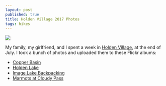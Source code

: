 ```yaml
---
layout: post
published: true
title: Holden Village 2017 Photos
tags: hikes
---
```

![]({{site.cdn_path}}/2017/08/23/image_lake.jpg)

My family, my girlfriend, and I spent a week in [Holden Village](http://www.holdenvillage.org/), at the end of July. I took a bunch of photos and uploaded them to these Flickr albums:

- [Copper Basin](https://flic.kr/s/aHsm6N1gNJ)
- [Holden Lake](https://flic.kr/s/aHsm1xHfME)
- [Image Lake Backpacking](https://flic.kr/s/aHskZEjurq)
- [Marmots at Cloudy Pass](https://flic.kr/s/aHsm6WJQPR)
